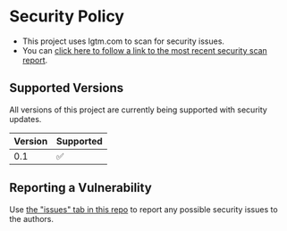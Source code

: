 # Security Policy

- This project uses lgtm.com to scan for security issues.
- You can [click here to follow a link to the most recent
security scan report](https://lgtm.com/projects/g/hotpeppersec/hack_the_universe/alerts/?mode=list).

## Supported Versions

All versions of this project are currently being supported with security updates.

| Version | Supported          |
| ------- | ------------------ |
| 0.1     | :white_check_mark: |              |

## Reporting a Vulnerability

Use [the "issues" tab in this repo](https://github.com/hotpeppersec/hack_the_universe/issues) to report any possible security issues to the authors.
